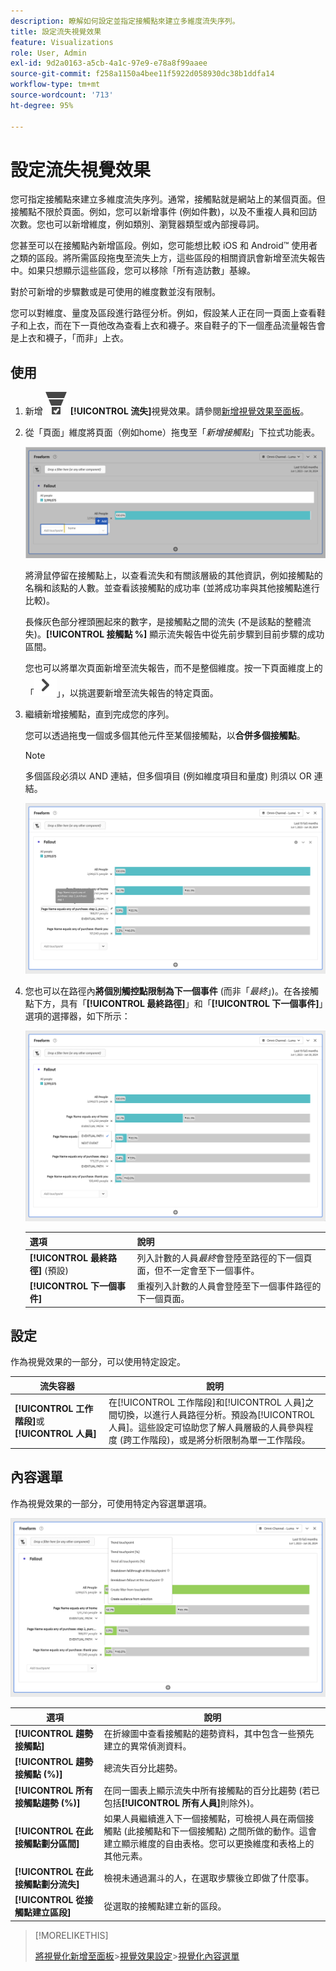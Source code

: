 ```yaml
---
description: 瞭解如何設定並指定接觸點來建立多維度流失序列。
title: 設定流失視覺效果
feature: Visualizations
role: User, Admin
exl-id: 9d2a0163-a5cb-4a1c-97e9-e78a8f99aaee
source-git-commit: f258a1150a4bee11f5922d058930dc38b1ddfa14
workflow-type: tm+mt
source-wordcount: '713'
ht-degree: 95%

---
```


# 設定流失視覺效果

您可指定接觸點來建立多維度流失序列。通常，接觸點就是網站上的某個頁面。但接觸點不限於頁面。例如，您可以新增事件 (例如件數)，以及不重複人員和回訪次數。您也可以新增維度，例如類別、瀏覽器類型或內部搜尋詞。

您甚至可以在接觸點內新增區段。例如，您可能想比較 iOS 和 Android™ 使用者之類的區段。將所需區段拖曳至流失上方，這些區段的相關資訊會新增至流失報告中。如果只想顯示這些區段，您可以移除「所有造訪數」基線。

對於可新增的步驟數或是可使用的維度數並沒有限制。

您可以對維度、量度及區段進行路徑分析。例如，假設某人正在同一頁面上查看鞋子和上衣，而在下一頁他改為查看上衣和襪子。來自鞋子的下一個產品流量報告會是上衣和襪子，「而非」上衣。

## 使用

1. 新增 ![ConversionFunnel](/help/assets/icons/ConversionFunnel.svg) **[!UICONTROL 流失]**&#x200B;視覺效果。請參閱[新增視覺效果至面板](../freeform-analysis-visualizations.md#add-visualizations-to-a-panel)。
1. 從「頁面」維度將頁面（例如home）拖曳至「*新增接觸點*」下拉式功能表。

   ![將首頁從首頁維度拖曳至新增接觸點欄位。](assets/fallout-drag.png)

   將滑鼠停留在接觸點上，以查看流失和有關該層級的其他資訊，例如接觸點的名稱和該點的人數。並查看該接觸點的成功率 (並將成功率與其他接觸點進行比較)。

   長條灰色部分裡頭圈起來的數字，是接觸點之間的流失 (不是該點的整體流失)。**[!UICONTROL 接觸點 %]** 顯示流失報告中從先前步驟到目前步驟的成功區間。

   您也可以將單次頁面新增至流失報告，而不是整個維度。按一下頁面維度上的「![ChevronRight](/help/assets/icons/ChevronRight.svg)」，以挑選要新增至流失報告的特定頁面。

1. 繼續新增接觸點，直到完成您的序列。

   您可以透過拖曳一個或多個其他元件至某個接觸點，以&#x200B;**合併多個接觸點**。

   >[!NOTE]
   >
   >多個區段必須以 AND 連結，但多個項目 (例如維度項目和量度) 則須以 OR 連結。

   ![頁面：CamerRoll 或頁面：相機接觸點醒目提示。](assets/fallout-or.png)

1. 您也可以在路徑內&#x200B;**將個別觸控點限制為下一個事件** (而非「*最終*」)。在各接觸點下方，具有「**[!UICONTROL 最終路徑]**」和「**[!UICONTROL 下一個事件]**」選項的選擇器，如下所示：

   ![「所有造訪數」視圖顯示醒目提示的「最終路徑」選項。](assets/fallout-nexthit.png)

   | 選項 | 說明 |
   |---|---|
   | **[!UICONTROL 最終路徑]** (預設) | 列入計數的人員&#x200B;*最終*&#x200B;會登陸至路徑的下一個頁面，但不一定會至下一個事件。 |
   | **[!UICONTROL 下一個事件]** | 重複列入計數的人員會登陸至下一個事件路徑的下一個頁面。 |


## 設定

作為視覺效果的一部分，可以使用特定設定。

| 流失容器 | 說明 |
|--- |--- |
| **[!UICONTROL 工作階段]**&#x200B;或&#x200B;**[!UICONTROL 人員]** | 在[!UICONTROL 工作階段]和[!UICONTROL 人員]之間切換，以進行人員路徑分析。預設為[!UICONTROL 人員]。這些設定可協助您了解人員層級的人員參與程度 (跨工作階段)，或是將分析限制為單一工作階段。 |


## 內容選單

作為視覺效果的一部分，可使用特定內容選單選項。

![流失選項](assets/fallout-options.png)

| 選項 | 說明 |
|--- |--- |
| **[!UICONTROL 趨勢接觸點]** | 在折線圖中查看接觸點的趨勢資料，其中包含一些預先建立的異常偵測資料。 |
| **[!UICONTROL 趨勢接觸點 (%)]** | 總流失百分比趨勢。 |
| **[!UICONTROL 所有接觸點趨勢 (%)]** | 在同一圖表上顯示流失中所有接觸點的百分比趨勢 (若已包括&#x200B;**[!UICONTROL 所有人員]**&#x200B;則除外)。 |
| **[!UICONTROL 在此接觸點劃分區間]** | 如果人員繼續進入下一個接觸點，可檢視人員在兩個接觸點 (此接觸點和下一個接觸點) 之間所做的動作。這會建立顯示維度的自由表格。您可以更換維度和表格上的其他元素。 |
| **[!UICONTROL 在此接觸點劃分流失]** | 檢視未通過漏斗的人，在選取步驟後立即做了什麼事。 |
| **[!UICONTROL 從接觸點建立區段]** | 從選取的接觸點建立新的區段。 |

>[!MORELIKETHIS]
>
>[將視覺化新增至面板](/help/analyze/analysis-workspace/visualizations/freeform-analysis-visualizations.md#add-visualizations-to-a-panel)
>&#x200B;>[視覺效果設定](/help/analyze/analysis-workspace/visualizations/freeform-analysis-visualizations.md#settings)
>&#x200B;>[視覺化內容選單](/help/analyze/analysis-workspace/visualizations/freeform-analysis-visualizations.md#context-menu)
>

